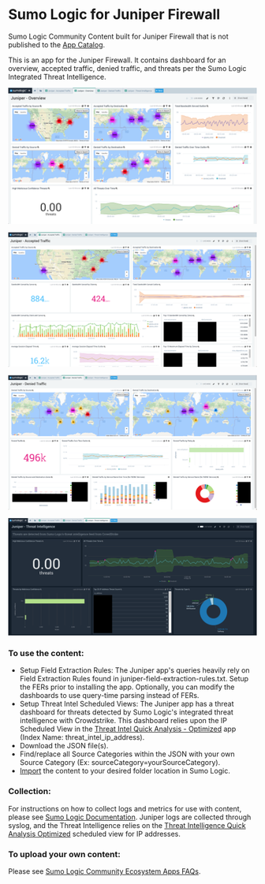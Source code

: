# Sumo Logic for Juniper Firewall
Sumo Logic Community Content built for Juniper Firewall that is not published to the [App Catalog](https://help.sumologic.com/docs/integrations/).

This is an app for the Juniper Firewall. It contains dashboard for an overview, accepted traffic, denied traffic, and threats per the Sumo Logic Integrated Threat Intelligence. 

![Screenshot-Juniper-Overview](Screenshots/Screenshot-Juniper-Overview.png)

![Screenshot-Juniper-Accepted-Traffic](Screenshots/Screenshot-Juniper-Accepted-Traffic.png)

![Screenshot-Juniper-Denied-Traffic](Screenshots/Screenshot-Juniper-Denied-Traffic.png)

![Screenshot-Juniper-Threat-Intelligence](Screenshots/Screenshot-Juniper-Threat-Intelligence.png)

### To use the content:
- Setup Field Extraction Rules: The Juniper app's queries heavily rely on Field Extraction Rules found in juniper-field-extraction-rules.txt. Setup the FERs prior to installing the app. Optionally, you can modify the dashboards to use query-time parsing instead of FERs.
- Setup Threat Intel Scheduled Views: The Juniper app has a threat dashboard for threats detected by Sumo Logic's integrated threat intelligence with Crowdstrike. This dashboard relies upon the IP Scheduled View in the [Threat Intel Quick Analysis - Optimized](https://github.com/SumoLogic/sumologic-content/blob/master/Sumo-Logic-Tools/Threat_Intelligence_Optimized/scheduled_views.txt) app (Index Name: threat_intel_ip_address).
- Download the JSON file(s).
- Find/replace all Source Categories within the JSON with your own Source Category (Ex: sourceCategory=yourSourceCategory).
- [Import](https://help.sumologic.com/docs/get-started/library/#import-content) the content to your desired folder location in Sumo Logic.

### Collection:
For instructions on how to collect logs and metrics for use with content, please see [Sumo Logic Documentation](https://help.sumologic.com/docs/send-data/). Juniper logs are collected through syslog, and the Threat Intelligence relies on the [Threat Intelligence Quick Analysis Optimized](https://github.com/SumoLogic/sumologic-content/tree/master/Sumo-Logic-Tools/Threat_Intelligence_Optimized) scheduled view for IP addresses. 

### To upload your own content:
Please see [Sumo Logic Community Ecosystem Apps FAQs](https://help.sumologic.com/docs/integrations/community-ecosystem-apps/#faq).
